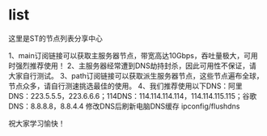 # list
这里是ST的节点列表分享中心

1、main订阅链接可以获取主服务器节点，带宽高达10Gbps，吞吐量极大，可用时强烈推荐使用！
2、主服务器经常遭到DNS劫持封杀，因此可用性不保证，请大家自行测试。
3、path订阅链接可以获取派生服务器节点，这些节点遍布全球，节点众多，请自行测速挑选最佳的使用。
4、我们推荐使用以下DNS：阿里DNS：223.5.5.5，223.6.6.6；114DNS：114.114.114.114，114.114.115.115；谷歌DNS：8.8.8.8，8.8.4.4
     修改DNS后刷新电脑DNS缓存 ipconfig/flushdns

祝大家学习愉快！